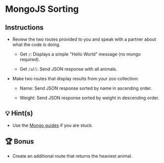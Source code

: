 # MongoJS Sorting

## Instructions

- Review the two routes provided to you and speak with a partner about what the code is doing.

  - Get `/`: Displays a simple "Hello World" message (no mongo required).

  - Get `/all`: Send JSON response with all animals.

- Make two routes that display results from your zoo collection:

  - Name: Send JSON response sorted by name in ascending order.

  - Weight: Send JSON response sorted by weight in descending order.

## 💡 Hint(s)

- Use the [Mongo guides](https://docs.mongodb.com/guides/) if you are stuck.

## 🏆 Bonus

- Create an additional route that returns the heaviest animal.

